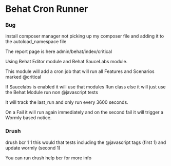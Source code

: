 # Behat Cron Runner

### Bug
install composer manager not picking up my composer file and adding it to the autoload_namespace file

The report page is here
admin/behat/index/critical


Using Behat Editor module and Behat SauceLabs module.

This module will add a cron job that will run all 
Features and Scenarios marked @critical

If Saucelabs is enabled it will use that modules Run class
else it will just use the Behat Module run non @javascript tests

It will track the last_run and only run every 3600 seconds.

On a Fail it will run again immediately and on the second fail it will 
trigger a Wormly based notice.

### Drush

drush bcr 1 1
this would that tests including the @javascript tags (first 1)
and update wormly (second 1)


You can run
drush help bcr
for more info